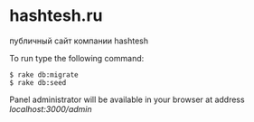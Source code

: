 hashtesh.ru
===========

публичный сайт компании hashtesh

To run type the following command:
```
$ rake db:migrate
$ rake db:seed
```

Panel administrator will be available in your browser at address *localhost:3000/admin*
